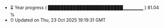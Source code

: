 - ⏳ Year progress { ████████████████████████▁▁▁▁▁▁ } 81.04 %
- ⏰ Updated on Thu, 23 Oct 2025 19:19:31 GMT

